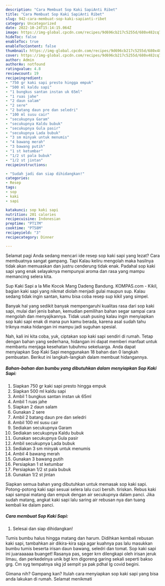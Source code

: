 ```yaml
---
description: "Cara Membuat Sop Kaki SapiAnti Ribet"
title: "Cara Membuat Sop Kaki SapiAnti Ribet"
slug: 942-cara-membuat-sop-kaki-sapianti-ribet
category: Uncategorized
date: 2022-10-24T15:14:15.064Z
image: https://img-global.cpcdn.com/recipes/9d696cb217c5255d/680x482cq70/sop-kaki-sapi-foto-resep-utama.jpg
hideToc: false
enableToc: true
enableTocContent: false
thumbnail: https://img-global.cpcdn.com/recipes/9d696cb217c5255d/680x482cq70/sop-kaki-sapi-foto-resep-utama.jpg
cover: https://img-global.cpcdn.com/recipes/9d696cb217c5255d/680x482cq70/sop-kaki-sapi-foto-resep-utama.jpg
author: Admin
authorAv: notfound
ratingvalue: 4.8
reviewcount: 19
recipeingredient:
- "750 gr kaki sapi presto hingga empuk"
- "500 ml kaldu sapi"
- "1 bungkus santan instan uk 65ml"
- "1 ruas jahe"
- "2 daun salam"
- "2 sere"
- "2 batang daun pre dan seledri"
- "100 ml susu cair"
- "secukupnya Garam"
- "secukupnya Kaldu bubuk"
- "secukupnya Gula pasir"
- "secukupnya Lada bubuk"
- "3 sm minyak untuk menumis"
- "4 bawang merah"
- "3 bawang putih"
- "1 st ketumbar"
- "1/2 st pala bubuk"
- "1/2 st jintan"
recipeinstructions:

- "Sudah jadi dan siap dihidangkan!"
categories:
- Resep
tags:
- sop
- kaki
- sapi

katakunci: sop kaki sapi 
nutrition: 201 calories
recipecuisine: Indonesian
preptime: "PT17M"
cooktime: "PT58M"
recipeyield: "3"
recipecategory: Dinner

---
```



Selamat pagi Anda sedang mencari ide resep sop kaki sapi yang lezat? Cara membuatnya sangat gampang. Tapi Kalau keliru mengolah maka hasilnya tidak akan memuaskan dan justru cenderung tidak enak. Padahal sop kaki sapi yang enak selayaknya mempunyai aroma dan rasa yang mampu memancing selera kita.


Sup Kaki Sapi a la Mie Kocok Mang Dadeng Bandung. KOMPAS.com - Kikil, bagian kaki sapi yang nikmat diolah menjadi gulai maupun sup. Kalau sedang tidak ingin santan, kamu bisa coba resep sup kikil yang simpel.

Banyak hal yang sedikit banyak mempengaruhi kualitas rasa dari sop kaki sapi, mulai dari jenis bahan, kemudian pemilihan bahan segar sampai cara mengolah dan menyajikannya. Tidak usah pusing kalau ingin menyiapkan sop kaki sapi enak di mana pun kamu berada, karena asal sudah tahu triknya maka hidangan ini mampu jadi suguhan spesial.


Nah, kali ini kita coba, yuk, ciptakan sop kaki sapi sendiri di rumah. Tetap dengan bahan yang sederhana, hidangan ini dapat memberi manfaat untuk membantu menjaga kesehatan tubuhmu sekeluarga. Anda dapat menyiapkan Sop Kaki Sapi menggunakan 18 bahan dan 0 langkah pembuatan. Berikut ini langkah-langkah dalam membuat hidangannya.

<!--inarticleads1-->

##### Bahan-bahan dan bumbu yang dibutuhkan dalam menyiapkan Sop Kaki Sapi:

1. Siapkan 750 gr kaki sapi presto hingga empuk
1. Siapkan 500 ml kaldu sapi
1. Ambil 1 bungkus santan instan uk 65ml
1. Ambil 1 ruas jahe
1. Siapkan 2 daun salam
1. Gunakan 2 sere
1. Ambil 2 batang daun pre dan seledri
1. Ambil 100 ml susu cair
1. Sediakan secukupnya Garam
1. Sediakan secukupnya Kaldu bubuk
1. Gunakan secukupnya Gula pasir
1. Ambil secukupnya Lada bubuk
1. Sediakan 3 sm minyak untuk menumis
1. Ambil 4 bawang merah
1. Gunakan 3 bawang putih
1. Persiapkan 1 st ketumbar
1. Persiapkan 1/2 st pala bubuk
1. Gunakan 1/2 st jintan


Siapkan semua bahan yang dibutuhkan untuk memasak sop kaki sapi. Potong-potong kaki sapi sesuai selera lalu cuci bersih. tiriskan. Rebus kaki sapi sampai matang dan empuk dengan air secukupnya dalam panci. Jika sudah matang, angkat kaki sapi lalu saring air rebusan nya dan tuang kembali ke dalam panci. 

<!--inarticleads2-->

##### Cara membuat Sop Kaki Sapi:


1. Selesai dan siap dihidangkan!

Tumis bumbu halus hingga matang dan harum. Didihkan kembali rebusan kaki sapi, tambahkan air dikira-kira saja agar kuahnya pas lalu masukkan bumbu tumis beserta irisan daun bawang, seledri dan tomat. Sop kaki sapi ini juaraaaaaa buanget! Rasanya pas, seger krn dilengkapi oleh irisan jeruk limau, dan perkedelnya unik bgt krn digoreng garing sekali seperti bakso grg. Cm syg tempatnya skg jd sempit ya pak pdhal lg covid begini. 

Gimana nih? Gampang kan? Itulah cara menyiapkan sop kaki sapi yang bisa anda lakukan di rumah. Selamat menikmati
